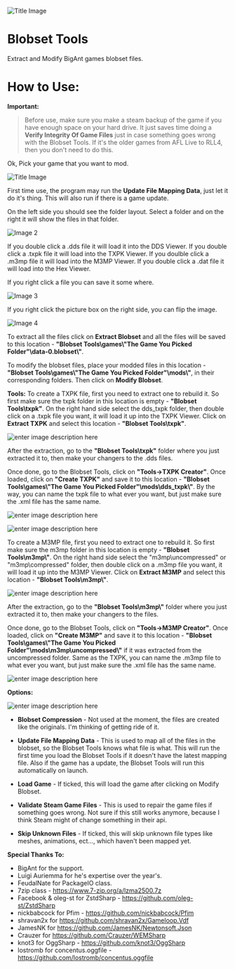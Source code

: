 ![Title Image](https://github.com/Wouldubeinta/Blobset-Tools/blob/master/ReadMe/title.jpg?raw=true)

# Blobset Tools

Extract and Modify BigAnt games blobset files.

# How to Use:

**Important:** 

> Before use, make sure you make a steam backup of the game if you have
> enough space on your hard drive. It just saves time doing a **Verify
> Integrity Of Game Files** just in case something goes wrong with the
> Blobset Tools. If it's the older games from AFL Live to RLL4, then you
> don't need to do this.

Ok, Pick your game that you want to mod.

![Title Image](https://github.com/Wouldubeinta/Blobset-Tools/blob/master/ReadMe/1.jpg?raw=true)

First time use, the program may run the **Update File Mapping Data**, just let it do it's thing. This will also run if there is a game update.

On the left side you should see the folder layout. Select a folder and on the right it will show the files in that folder.

![Image 2](https://github.com/Wouldubeinta/Blobset-Tools/blob/master/ReadMe/2.jpg?raw=true)

If you double click a .dds file it will load it into the DDS Viewer.
If you double click a .txpk file it will load into the TXPK Viewer.
If you doulble click a .m3mp file it will load into the M3MP Viewer.
If you double click a .dat file it will load into the Hex Viewer.

If you right click a file you can save it some where.

![Image 3](https://github.com/Wouldubeinta/Blobset-Tools/blob/master/ReadMe/3.jpg?raw=true)

If you right click the picture box on the right side, you can flip the image.

![Image 4](https://github.com/Wouldubeinta/Blobset-Tools/blob/master/ReadMe/4.jpg?raw=true)

To extract all the files click on **Extract Blobset** and all the files will be saved to this location - **"Blobset Tools\games\\"The Game You Picked Folder"\data-0.blobset\\"**.

To modify the blobset files, place your modded files in this location  - **"Blobset Tools\games\\"The Game You Picked Folder"\mods\\"**, in their corresponding folders. Then click on **Modify Blobset**.

**Tools:** 
To create a TXPK file, first you need to extract one to rebuild it. So first make sure the txpk folder in this location is empty - **"Blobset Tools\txpk\"**.  On the right hand side select the dds_txpk folder, then double click on a .txpk file you want, it will load it up into the TXPK Viewer. Click on **Extract TXPK** and select this location - **"Blobset Tools\txpk\"**.

![enter image description here](https://github.com/Wouldubeinta/Blobset-Tools/blob/master/ReadMe/5.jpg?raw=true)

After the extraction, go to the **"Blobset Tools\txpk"** folder where you just extracted it to, then make your changers to the .dds files.

Once done, go to the Blobset Tools, click on **"Tools->TXPK Creator"**. Once loaded, click on **"Create TXPK"** and save it to this location - **"Blobset Tools\games\\"The Game You Picked Folder"\\mods\dds_txpk\\"**. By the way, you can name the txpk file to what ever you want, but just make sure the .xml file has the same name.

![enter image description here](https://github.com/Wouldubeinta/Blobset-Tools/blob/master/ReadMe/6.jpg?raw=true)

![enter image description here](https://github.com/Wouldubeinta/Blobset-Tools/blob/master/ReadMe/7.jpg?raw=true)

To create a M3MP file, first you need to extract one to rebuild it. So first make sure the m3mp folder in this location is empty - **"Blobset Tools\m3mp\\"**.  On the right hand side select the "m3mp\uncompressed" or "m3mp\compressed" folder, then double click on a .m3mp file you want, it will load it up into the M3MP Viewer. Click on **Extract M3MP** and select this location - **"Blobset Tools\m3mp\\"**.

![enter image description here](https://github.com/Wouldubeinta/Blobset-Tools/blob/master/ReadMe/8.jpg?raw=true)

After the extraction, go to the **"Blobset Tools\m3mp\\"** folder where you just extracted it to, then make your changers to the files.

Once done, go to the Blobset Tools, click on **"Tools->M3MP Creator"**. Once loaded, click on **"Create M3MP"** and save it to this location - **"Blobset Tools\games\\"The Game You Picked Folder"\mods\m3mp\uncompressed\\"** if it was extracted from the uncompressed folder. Same as the TXPK, you can name the .m3mp file to what ever you want, but just make sure the .xml file has the same name.

![enter image description here](https://github.com/Wouldubeinta/Blobset-Tools/blob/master/ReadMe/9.jpg?raw=true)

**Options:**

![enter image description here](https://github.com/Wouldubeinta/Blobset-Tools/blob/master/ReadMe/10.jpg?raw=true)

 - **Blobset Compression** - Not used at the moment, the files are created
   like the originals. I'm thinking of getting ride of it.
   
 - **Update File Mapping Data** - This is used to map all of the files in the
   blobset, so the Blobset Tools knows what file is what. This will run
   the first time you load the Blobset Tools if it doesn't have the
   latest mapping file. Also if the game has a update, the Blobset Tools
   will run this automatically on launch.
   
 - **Load Game** - If ticked, this will load the game after clicking on
   Modify Blobset.
   
 - **Validate Steam Game Files** - This is used to repair the game files if
   something goes wrong. Not sure if this still works anymore, because I
   think Steam might of change something in their api.
   
 - **Skip Unknown Files** - If ticked, this will skip unknown file types
   like meshes, animations, ect..., which haven't been mapped yet.


**Special Thanks To:**
 - BigAnt for the support.
 - Luigi Auriemma for he's expertise over the year's.
 - FeudalNate for PackageIO class.
 - 7zip class - https://www.7-zip.org/a/lzma2500.7z
 - Facebook & oleg-st for ZstdSharp - https://github.com/oleg-st/ZstdSharp
 - nickbabcock for Pfim - https://github.com/nickbabcock/Pfim
 - shravan2x for https://github.com/shravan2x/Gameloop.Vdf
 - JamesNK for https://github.com/JamesNK/Newtonsoft.Json
 - Crauzer for https://github.com/Crauzer/WEMSharp
 - knot3 for OggSharp - https://github.com/knot3/OggSharp
 - lostromb for concentus.oggfile - https://github.com/lostromb/concentus.oggfile
